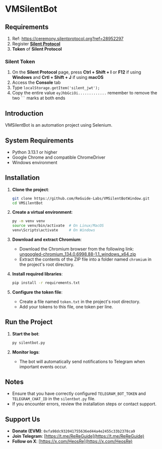 # VMSilentBot
## Requirements
1. Ref: https://ceremony.silentprotocol.org?ref=28952297
1. Register **[Silent Protocol ](https://ceremony.silentprotocol.org?ref=28952297)**
3. **Token** of **Silent Protocol**

### Silent Token
1. On the **Silent Protocol** page, press **Ctrl + Shift + I** or **F12** if using **Windows** and **Crtl + Shift + J** if using **macOS**
2. Access the **Console** tab
3. Type `localStorage.getItem('silent_jwt');`
4. Copy the entire value `eyJhbGciOi.............` remember to remove the two ` `` ` marks at both ends
## Introduction
VMSilentBot is an automation project using Selenium.

## System Requirements
- Python 3.13.1 or higher
- Google Chrome and compatible ChromeDriver
- Windows environment

## Installation

1. **Clone the project**:
   ```bash
   git clone https://github.com/ReGuide-Labs/VMSilentBotWindow.git
   cd VMSilentBot
   ```

2. **Create a virtual environment**:
   ```bash
   py -m venv venv
   source venv/bin/activate  # On Linux/MacOS
   venv\Scripts\activate     # On Windows
   ```

3. **Download and extract Chromium**:
   - Download the Chromium browser from the following link:
     [ungoogled-chromium_134.0.6998.88-1.1_windows_x64.zip](https://github.com/ungoogled-software/ungoogled-chromium-windows/releases/download/134.0.6998.88-1.1/ungoogled-chromium_134.0.6998.88-1.1_windows_x64.zip)
   - Extract the contents of the ZIP file into a folder named `chromium` in the project's root directory.

4. **Install required libraries**:
   ```bash
   pip install -r requirements.txt
   ```

5. **Configure the token file**:
   - Create a file named `token.txt` in the project's root directory.
   - Add your tokens to this file, one token per line.

## Run the Project

1. **Start the bot**:
   ```bash
   py silentbot.py
   ```

2. **Monitor logs**:
   - The bot will automatically send notifications to Telegram when important events occur.

## Notes
- Ensure that you have correctly configured `TELEGRAM_BOT_TOKEN` and `TELEGRAM_CHAT_ID` in the `silentbot.py` file.
- If you encounter errors, review the installation steps or contact support.

## Support Us
- **Donate (EVM)**: `0xfa98dc932041755636ed44a4e2455c33b2378ca9`
- **Join Telegram**: [https://t.me/ReReGuide](https://t.me/ReReGuide)
- **Follow on X**: [https://x.com/HeosRe](https://x.com/HeosRe)

